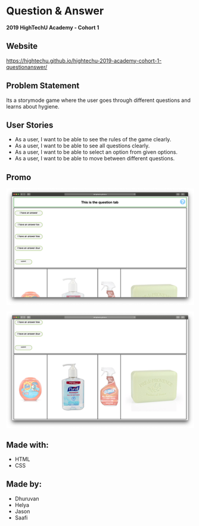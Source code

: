 # Question & Answer

**2019 HighTechU Academy - Cohort 1**

## Website

https://hightechu.github.io/hightechu-2019-academy-cohort-1-questionanswer/

## Problem Statement

Its a storymode game where the user goes through different questions and learns about hygiene.

## User Stories

* As a user, I want to be able to see the rules of the game clearly.
* As a user, I want to be able to see all questions clearly.
* As a user, I want to be able to select an option from given options.
* As a user, I want to be able to move between different questions.

## Promo

![Promo of Website](promo.png)

![Promo of Website](promo-1.png)

## Made with:

* HTML
* CSS

## Made by:

* Dhuruvan
* Helya
* Jason
* Saafi
